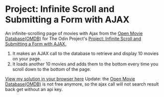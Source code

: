 # Project: Infinite Scroll and Submitting a Form with AJAX

An infinite-scrolling page of movies with Ajax from the [Open Movie Database(OMDB)](http://www.omdbapi.com/) for The Odin Project's [Project: Infinite Scroll and Submitting a Form with AJAX.](http://www.theodinproject.com/courses/javascript-and-jquery/lessons/infinite-scroll-and-submitting-a-form-with-ajax)

1. It makes an AJAX call to the database to retrieve and display 10 movies on your page.
2. It loads another 10 movies and adds them to the bottom every time you scroll down to the bottom of the page.

[View my solution in your browser here](http://htmlpreview.github.io/?https://github.com/StefanieWang/ajax-infinite-scroll/blob/master/index.html) 
Update: the [Open Movie Database(OMDB)](http://www.omdbapi.com/) is not free anymore, so the ajax call will not 
search result back get without an api key.
